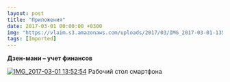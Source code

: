 ```yaml
---
layout: post
title: "Приложения"
date: 2017-03-01 00:00:00 +0300
img: "https://vlaim.s3.amazonaws.com/uploads/2017/03/IMG_2017-03-01-135254-576x1024.jpg"
tags: [Imported]
---
```


**Дзен-мани – учет финансов**

[![IMG_2017-03-01 13:52:54](IMG_2017-03-01-135254-576x1024.jpg)](https://vlaim.s3.amazonaws.com/uploads/2017/03/IMG_2017-03-01-135254.jpg) Рабочий стол смартфона